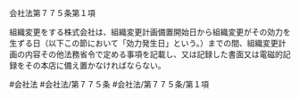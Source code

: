 会社法第７７５条第１項

組織変更をする株式会社は、組織変更計画備置開始日から組織変更がその効力を生ずる日（以下この節において「効力発生日」という。）までの間、組織変更計画の内容その他法務省令で定める事項を記載し、又は記録した書面又は電磁的記録をその本店に備え置かなければならない。

#会社法
#会社法/第７７５条
#会社法/第７７５条/第１項
